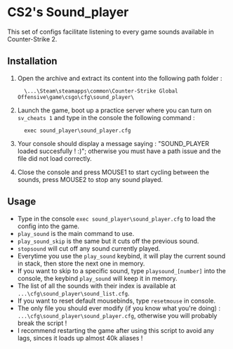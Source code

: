 # CS2's Sound_player
This set of configs facilitate listening to every game sounds available in Counter-Strike 2.


## Installation
1. Open the archive and extract its content into the following path folder :

         \...\Steam\steamapps\common\Counter-Strike Global Offensive\game\csgo\cfg\sound_player\

2. Launch the game, boot up a practice server where you can turn on `sv_cheats 1` and type in the console the following command :

         exec sound_player\sound_player.cfg
   
3. Your console should display a message saying : "SOUND_PLAYER loaded succesfully ! :)"; otherwise you must have a path issue and the file did not load correctly.

4. Close the console and press MOUSE1 to start cycling between the sounds, press MOUSE2 to stop any sound played.


## Usage
- Type in the console `exec sound_player\sound_player.cfg` to load the config into the game.
- `play_sound` is the main command to use.
- `play_sound_skip` is the same but it cuts off the previous sound.
- `stopsound` will cut off any sound currently played.
- Everytime you use the `play_sound` keybind, it will play the current sound in stack, then store the next one in memory.
- If you want to skip to a specific sound, type `playsound_[number]` into the console, the keybind `play_sound` will keep it in memory.
- The list of all the sounds with their index is available at `...\cfg\sound_player\sound_list.cfg`.
- If you want to reset default mousebinds, type `resetmouse` in console.
- The only file you should ever modify (if you know what you're doing) : `...\cfg\sound_player\sound_player.cfg`, otherwise you will probably break the script !
- I recommend restarting the game after using this script to avoid any lags, sinces it loads up almost 40k aliases !
